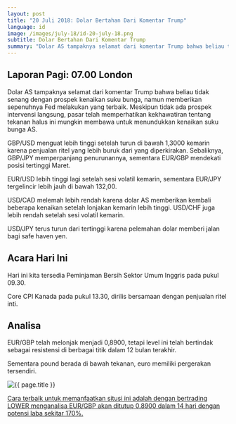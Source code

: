 ```yaml
---
layout: post
title: "20 Juli 2018: Dolar Bertahan Dari Komentar Trump"
language: id
image: /images/july-18/id-20-july-18.png
subtitle: Dolar Bertahan Dari Komentar Trump
summary: "Dolar AS tampaknya selamat dari komentar Trump bahwa beliau tidak senang dengan prospek kenaikan suku bunga, namun memberikan sepenuhnya Fed melakukan yang terbaik"
---
```

## Laporan Pagi: 07.00 London

Dolar AS tampaknya selamat dari komentar Trump bahwa beliau tidak senang dengan prospek kenaikan suku bunga, namun memberikan sepenuhnya Fed melakukan yang terbaik. Meskipun tidak ada prospek intervensi langsung, pasar telah memperhatikan kekhawatiran tentang tekanan halus ini mungkin membawa untuk menundukkan kenaikan suku bunga AS.

GBP/USD menguat lebih tinggi setelah turun di bawah 1,3000 kemarin karena penjualan ritel yang lebih buruk dari yang diperkirakan. Sebaliknya, GBP/JPY memperpanjang penurunannya, sementara EUR/GBP mendekati posisi tertinggi Maret.

EUR/USD lebih tinggi lagi setelah sesi volatil kemarin, sementara EUR/JPY tergelincir lebih jauh di bawah 132,00.

USD/CAD melemah lebih rendah karena dolar AS memberikan kembali beberapa kenaikan setelah lonjakan kemarin lebih tinggi. USD/CHF juga lebih rendah setelah sesi volatil kemarin.

USD/JPY terus turun dari tertinggi karena pelemahan dolar memberi jalan bagi safe haven yen.

## Acara Hari Ini

Hari ini kita tersedia Peminjaman Bersih Sektor Umum Inggris pada pukul 09.30.

Core CPI Kanada pada pukul 13.30, dirilis bersamaan dengan penjualan ritel inti.

## Analisa

EUR/GBP telah melonjak menjadi 0,8900, tetapi level ini telah bertindak sebagai resistensi di berbagai titik dalam 12 bulan terakhir.

Sementara pound berada di bawah tekanan, euro memiliki pergerakan tersendiri.

<img src="{{ site.url }}/images/july-18/id-20-july-18.png" alt="{{ page.title }}" title="{{ page.title }}">

<a href="%LINK%%currency=USD&market=forex&underlying=frxEURGBP&formname=higherlower&duration_amount=14&duration_units=d&amount=10&amount_type=stake&expiry_type=duration&barrier=0.8900" target="_blank">Cara terbaik untuk memanfaatkan situsi ini adalah dengan bertrading LOWER menganalisa EUR/GBP akan ditutup 0.8900 dalam 14 hari dengan potensi laba sekitar 170%.</a>
